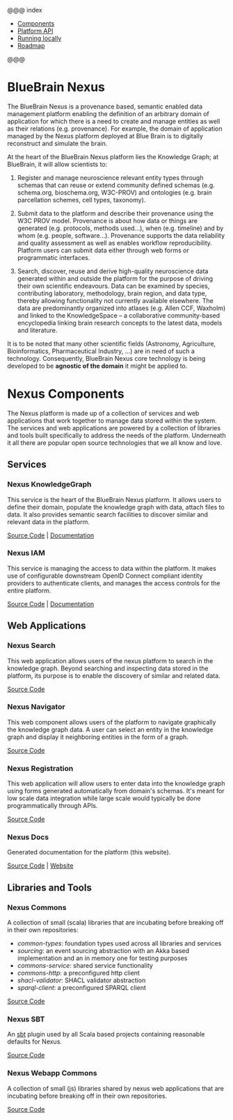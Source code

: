 @@@ index

* [Components](components/index.md)
* [Platform API](api/index.md)
* [Running locally](running_locally/index.md)
* [Roadmap](roadmap/index.md)

@@@

# BlueBrain Nexus

The BlueBrain Nexus is a provenance based, semantic enabled data management platform enabling the definition of an
arbitrary domain of application for which there is a need to create and manage entities as well as their relations
(e.g. provenance). For example, the domain of application managed by the Nexus platform deployed at Blue Brain is to
digitally reconstruct and simulate the brain.

At the heart of the BlueBrain Nexus platform lies the Knowledge Graph; at BlueBrain, it will allow scientists to:

1. Register and manage neuroscience relevant entity types through schemas that can reuse or extend community defined
schemas (e.g. schema.org, bioschema.org, W3C-PROV) and ontologies (e.g. brain parcellation schemes, cell types,
taxonomy).

2. Submit data to the platform and describe their provenance using the W3C PROV model. Provenance is about how data or
things are generated (e.g. protocols, methods used...), when (e.g. timeline) and by whom (e.g. people, software...).
Provenance supports the data reliability and quality assessment as well as enables workflow reproducibility. Platform
users can submit data either through web forms or programmatic interfaces.

3. Search, discover, reuse and derive high-quality neuroscience data generated within and outside the platform for the
purpose of driving their own scientific endeavours.
Data can be examined by species, contributing laboratory, methodology, brain region, and data type, thereby allowing
functionality not currently available elsewhere. The data are predominantly organized into atlases (e.g. Allen CCF,
Waxholm) and linked to the KnowledgeSpace – a collaborative community-based encyclopedia linking brain research concepts
to the latest data, models and literature.

It is to be noted that many other scientific fields (Astronomy, Agriculture, Bioinformatics, Pharmaceutical Industry,
...) are in need of such a technology. Consequently, BlueBrain Nexus core technology is being developed to be
**agnostic of the domain** it might be applied to.

# Nexus Components

The Nexus platform is made up of a collection of services and web applications that work together to manage data stored
within the system.  The services and web applications are powered by a collection of libraries and tools built
specifically to address the needs of the platform.  Underneath it all there are popular open source technologies that
we all know and love.

## Services

### Nexus KnowledgeGraph

This service is the heart of the BlueBrain Nexus platform. It allows users to define their domain, populate the
knowledge graph with data, attach files to data.  It also provides semantic search facilities to discover similar and
relevant data in the platform.

[Source Code](https://github.com/BlueBrain/nexus-kg) | [Documentation](./kg)

### Nexus IAM

This service is managing the access to data within the platform.  It makes use of configurable downstream OpenID Connect
compliant identity providers to authenticate clients, and manages the access controls for the entire platform.

[Source Code](https://github.com/BlueBrain/nexus-iam) | [Documentation](./iam)


## Web Applications

### Nexus Search

This web application allows users of the nexus platform to search in the knowledge graph. Beyond searching and
inspecting data stored in the platform, its purpose is to enable the discovery of similar and related data.

[Source Code](https://github.com/BlueBrain/nexus-search-webapp)

### Nexus Navigator

This web component allows users of the platform to navigate graphically the knowledge graph data. A user can select an
entity in the knowledge graph and display it neighboring entities in the form of a graph.

[Source Code](https://github.com/BlueBrain/nexus-navigator-webapp)

### Nexus Registration

This web application will allow users to enter data into the knowledge graph using forms generated automatically from
domain's schemas. It's meant for low scale data integration while large scale would typically be done programmatically
through APIs.

[Source Code](https://github.com/BlueBrain/nexus-registration-webapp)

### Nexus Docs

Generated documentation for the platform (this website).

[Source Code](https://github.com/BlueBrain/nexus) | [Website](./)


## Libraries and Tools

### Nexus Commons

A collection of small (scala) libraries that are incubating before breaking off in their own repositories:

* _common-types_: foundation types used across all libraries and services
* _sourcing_: an event sourcing abstraction with an Akka based implementation and an in memory one for testing purposes
* _commons-service_: shared service functionality
* _commons-http_: a preconfigured http client
* _shacl-validator_: SHACL validator abstraction
* _sparql-client_: a preconfigured SPARQL client

[Source Code](https://github.com/BlueBrain/nexus-commons)

### Nexus SBT

An [sbt](http://www.scala-sbt.org/) plugin used by all Scala based projects containing reasonable defaults for Nexus.

[Source Code](https://github.com/BlueBrain/sbt-nexus)

### Nexus Webapp Commons

A collection of small (js) libraries shared by nexus web applications that are incubating before breaking off in their
own repositories.

[Source Code](https://github.com/BlueBrain/nexus-webapp-commons)
